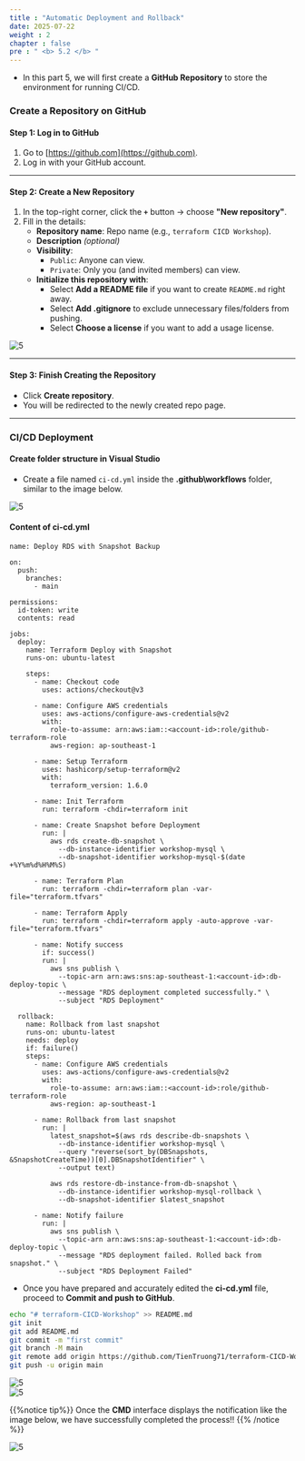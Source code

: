 ```yaml
---
title : "Automatic Deployment and Rollback"
date: 2025-07-22
weight : 2
chapter : false
pre : " <b> 5.2 </b> "
---
```


- In this part 5, we will first create a **GitHub Repository** to store the environment for running CI/CD.

### Create a Repository on GitHub

#### Step 1: Log in to GitHub
1. Go to [https://github.com](https://github.com).
2. Log in with your GitHub account.

---

#### Step 2: Create a New Repository
1. In the top-right corner, click the **`+`** button → choose **"New repository"**.
2. Fill in the details:
   - **Repository name**: Repo name (e.g., `terraform CICD Workshop`).
   - **Description** *(optional)*
   - **Visibility**:
     - `Public`: Anyone can view.
     - `Private`: Only you (and invited members) can view.
   - **Initialize this repository with**:
     - Select **Add a README file** if you want to create `README.md` right away.
     - Select **Add .gitignore** to exclude unnecessary files/folders from pushing.
     - Select **Choose a license** if you want to add a usage license.

![5](/images/imageAWWS/51.png)

---

#### Step 3: Finish Creating the Repository
- Click **Create repository**.
- You will be redirected to the newly created repo page.

---

### CI/CD Deployment

#### Create folder structure in **Visual Studio**
- Create a file named `ci-cd.yml` inside the **.github\workflows** folder, similar to the image below.

![5](/images/imageAWWS/511.png)

#### Content of **ci-cd.yml**

```
name: Deploy RDS with Snapshot Backup

on:
  push:
    branches:
      - main

permissions:
  id-token: write
  contents: read

jobs:
  deploy:
    name: Terraform Deploy with Snapshot
    runs-on: ubuntu-latest

    steps:
      - name: Checkout code
        uses: actions/checkout@v3

      - name: Configure AWS credentials
        uses: aws-actions/configure-aws-credentials@v2
        with:
          role-to-assume: arn:aws:iam::<account-id>:role/github-terraform-role
          aws-region: ap-southeast-1

      - name: Setup Terraform
        uses: hashicorp/setup-terraform@v2
        with:
          terraform_version: 1.6.0

      - name: Init Terraform
        run: terraform -chdir=terraform init

      - name: Create Snapshot before Deployment
        run: |
          aws rds create-db-snapshot \
            --db-instance-identifier workshop-mysql \
            --db-snapshot-identifier workshop-mysql-$(date +%Y%m%d%H%M%S)

      - name: Terraform Plan
        run: terraform -chdir=terraform plan -var-file="terraform.tfvars"

      - name: Terraform Apply
        run: terraform -chdir=terraform apply -auto-approve -var-file="terraform.tfvars"

      - name: Notify success
        if: success()
        run: |
          aws sns publish \
            --topic-arn arn:aws:sns:ap-southeast-1:<account-id>:db-deploy-topic \
            --message "RDS deployment completed successfully." \
            --subject "RDS Deployment"

  rollback:
    name: Rollback from last snapshot
    runs-on: ubuntu-latest
    needs: deploy
    if: failure()
    steps:
      - name: Configure AWS credentials
        uses: aws-actions/configure-aws-credentials@v2
        with:
          role-to-assume: arn:aws:iam::<account-id>:role/github-terraform-role
          aws-region: ap-southeast-1

      - name: Rollback from last snapshot
        run: |
          latest_snapshot=$(aws rds describe-db-snapshots \
            --db-instance-identifier workshop-mysql \
            --query "reverse(sort_by(DBSnapshots, &SnapshotCreateTime))[0].DBSnapshotIdentifier" \
            --output text)

          aws rds restore-db-instance-from-db-snapshot \
            --db-instance-identifier workshop-mysql-rollback \
            --db-snapshot-identifier $latest_snapshot

      - name: Notify failure
        run: |
          aws sns publish \
            --topic-arn arn:aws:sns:ap-southeast-1:<account-id>:db-deploy-topic \
            --message "RDS deployment failed. Rolled back from snapshot." \
            --subject "RDS Deployment Failed"
```

- Once you have prepared and accurately edited the **ci-cd.yml** file, proceed to **Commit and push to GitHub**.

```bash
echo "# terraform-CICD-Workshop" >> README.md
git init
git add README.md
git commit -m "first commit"
git branch -M main
git remote add origin https://github.com/TienTruong71/terraform-CICD-Workshop.git
git push -u origin main
```

![5](/images/imageAWWS/512.png)  
![5](/images/imageAWWS/513.png)  

{{%notice tip%}}
Once the **CMD** interface displays the notification like the image below, we have successfully completed the process!!
{{% /notice %}}

![5](/images/imageAWWS/514.png)
